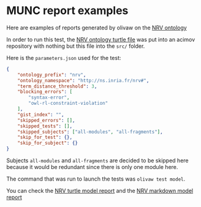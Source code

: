 # MUNC report examples

Here are examples of reports generated by olivaw on the [NRV ontology](https://ns.inria.fr/nrv)

In order to run this test, the [NRV ontology turtle file](http://ns.inria.fr/nrv/v1/nrv_v1.ttl) was put into an acimov repository with nothing but this file into the `src/` folder.

Here is the `parameters.json` used for the test:

```json
{
    "ontology_prefix": "nrv",
    "ontology_namespace": "http://ns.inria.fr/nrv#",
    "term_distance_threshold": 3,
    "blocking_errors": [
        "syntax-error",
        "owl-rl-constraint-violation"
    ],
    "gist_index": "",
    "skipped_errors": [],
    "skipped_tests": [],
    "skipped_subjects": ["all-modules", "all-fragments"],
    "skip_for_test": {},
    "skip_for_subject": {}
}
```

Subjects `all-modules` and `all-fragments` are decided to be skipped here because it would be redundant since there is only one module here.

The command that was run to launch the tests was `olivaw test model`.

You can check the [NRV turtle model report](./model-test-manual-NicoRobertIn-2024-06-06T14-32-37.ttl) and the [NRV markdown model report](./model-test-manual-NicoRobertIn-2024-06-06T14-32-37.md)